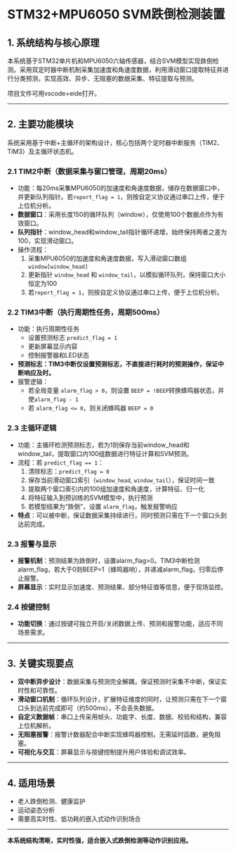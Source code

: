 # STM32+MPU6050 SVM跌倒检测装置

## 1. 系统结构与核心原理

本系统基于STM32单片机和MPU6050六轴传感器，结合SVM模型实现跌倒检测。采用双定时器中断机制采集加速度和角速度数据，利用滑动窗口提取特征并进行分类预测，实现高效、异步、无阻塞的数据采集、特征提取与预测。

项目文件可用vscode+eide打开。

---

## 2. 主要功能模块

系统采用基于中断+主循环的架构设计，核心包括两个定时器中断服务（TIM2、TIM3）及主循环状态机。
### 2.1 TIM2中断（数据采集与窗口管理，周期20ms）

- 功能：每20ms采集MPU6050的加速度和角速度数据，储存在数据窗口中，并更新队列指针。若`report_flag = 1`，则按自定义协议通过串口上传，便于上位机分析。
- **数据窗口**：采用长度150的循环队列（window），仅使用100个数据点作为有效窗口。
- **队列指针**：window_head和window_tail指针循环递增，始终保持两者之差为100，实现滑动窗口。
- 操作流程：
	1. 采集MPU6050的加速度和角速度数据，写入滑动窗口数组 `window[window_head]`
	2. 更新指针 `window_head` 和 `window_tail`，以模拟循环队列，保持窗口大小恒定为100
	3. 若`report_flag = 1`，则按自定义协议通过串口上传，便于上位机分析。
### 2.2 TIM3中断（执行周期性任务，周期500ms）

- 功能：执行周期性任务
	- 设置预测标志 `predict_flag = 1`
	- 更新屏幕显示内容
	- 控制报警器和LED状态
- **预测标志：TIM3中断仅设置预测标志，不直接进行耗时的预测操作，保证中断响应及时。**
- 报警逻辑：
	- 若全局变量 `alarm_flag > 0`，则设置 `BEEP = !BEEP`转换蜂鸣器状态，并使`alarm_flag - 1`
	- 若 `alarm_flag <= 0`，则关闭蜂鸣器 `BEEP = 0`
### 2.3 主循环逻辑

- 功能：主循环检测预测标志，若为1则保存当前window_head和window_tail，提取窗口内100组数据进行特征计算和SVM预测。
- 流程：若 `predict_flag == 1`：
    1. 清除标志：`predict_flag = 0`
    2. 保存当前滑动窗口索引（`window_head`, `window_tail`），保证时间一致
    3. 提取两个窗口索引内的100组加速度和角速度，计算特征、归一化
    4. 将特征输入到预训练的SVM模型中，执行预测
    5. 若模型结果为“跌倒”，设置 `alarm_flag`，触发报警响应
- **特点**：可以被中断，保证数据采集持续进行，同时预测只需在下一个窗口头到达前完成。
### 2.3 报警与显示

- **报警机制**：预测结果为跌倒时，设置alarm_flag>0。TIM3中断检测alarm_flag，若大于0则BEEP=1（蜂鸣器响），并递减alarm_flag，归零后停止报警。
- **屏幕显示**：实时显示加速度、预测结果、部分特征值等信息，便于现场监控。
### 2.4 按键控制

- **功能切换**：通过按键可独立开启/关闭数据上传、预测和报警功能，适应不同场景需求。

---

## 3. 关键实现要点

- **双中断异步设计**：数据采集与预测完全解耦，保证预测时采集不中断，保证实时性和可靠性。
- **滑动窗口机制**：循环队列设计，扩展特征维度的同时，让预测只需在下一个窗口头到达前完成即可（约500ms），不会丢失数据。
- **自定义数据帧**：串口上传采用帧头、功能字、长度、数据、校验和结构，兼容上位机解析。
- **无阻塞报警**：报警计数器配合中断实现蜂鸣器控制，无需延时函数，避免阻塞。
- **可视化与交互**：屏幕显示与按键控制提升用户体验和调试效率。

---

## 4. 适用场景

- 老人跌倒检测、健康监护
- 运动姿态分析
- 需要高实时性、低功耗的嵌入式动作识别场合

---

**本系统结构清晰，实时性强，适合嵌入式跌倒检测等动作识别应用。**